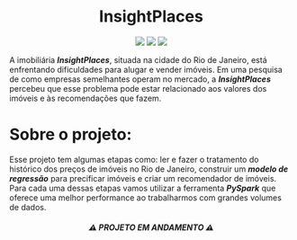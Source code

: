 <h1 align="center"> InsightPlaces  </h1>

<div align="center">
  <a href = "https://www.linkedin.com/in/analuizamoraesdatascience/" target = "_blank"><img src = "https://img.shields.io/badge/LinkedIn-0077B5?style=for-the-badge&logo=linkedin&logoColor=white" target="_blank"></a>
  <img src = "https://img.shields.io/badge/Python-14354C?style=for-the-badge&logo=python&logoColor=white" target="_blank">
  <img src = "https://img.shields.io/badge/apache-%23D42029.svg?style=for-the-badge&logo=apache&logoColor=white" target="_blank">      
</div>

A imobiliária ***InsightPlaces***, situada na cidade do Rio de Janeiro, está enfrentando dificuldades para alugar e vender imóveis. Em uma pesquisa de como empresas semelhantes operam no mercado, a ***InsightPlaces*** percebeu que esse problema pode estar relacionado aos valores dos imóveis e às recomendações que fazem. 

# Sobre o projeto:
Esse projeto tem algumas etapas como: ler e fazer o tratamento do histórico dos preços de imóveis no Rio de Janeiro, construir um ***modelo de regressão*** para precificar imóveis e criar um recomendador de imóveis. Para cada uma dessas etapas vamos utilizar a ferramenta ***PySpark*** que oferece uma melhor performance ao trabalharmos com grandes volumes de dados.

<h5 align= "center"> ⚠️ PROJETO EM ANDAMENTO ⚠️ </h5>
